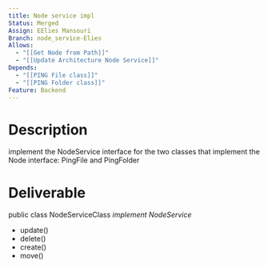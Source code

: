 ```yaml
---
title: Node service impl
Status: Merged
Assign: EElies Mansouri
Branch: node_service-Elies
Allows:
  - "[[Get Node from Path]]"
  - "[[Update Architecture Node Service]]"
Depends:
  - "[[PING File class]]"
  - "[[PING Folder class]]"
Feature: Backend
---
```

# Description
implement the NodeService interface for the two classes that implement the Node interface: PingFile and PingFolder
# Deliverable
  
  
public class NodeServiceClass _implement NodeService_
- update()
- delete()
- create()
- move()